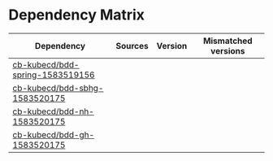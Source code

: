 # Dependency Matrix

Dependency | Sources | Version | Mismatched versions
---------- | ------- | ------- | -------------------
[cb-kubecd/bdd-spring-1583519156](https://github.com/cb-kubecd/bdd-spring-1583519156.git) |  | []() | 
[cb-kubecd/bdd-sbhg-1583520175](https://github.com/cb-kubecd/bdd-sbhg-1583520175.git) |  | []() | 
[cb-kubecd/bdd-nh-1583520175](https://github.com/cb-kubecd/bdd-nh-1583520175.git) |  | []() | 
[cb-kubecd/bdd-gh-1583520175](https://github.com/cb-kubecd/bdd-gh-1583520175.git) |  | []() | 
